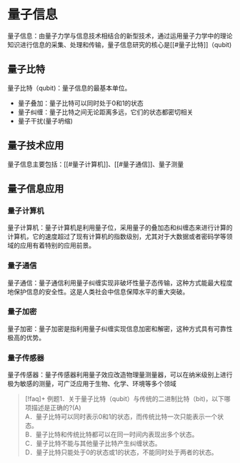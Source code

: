 # 量子信息
量子信息：由量子力学与信息技术相结合的新型技术，通过运用量子力学中的理论知识进行信息的采集、处理和传输，量子信息研究的核心是[[#量子比特]]（qubit)

## 量子比特

量子比特（qubit)：量子信息的最基本单位。
- 量子叠加：量子比特可以同时处于0和1的状态
- 量子纠缠：量子比特之间无论距离多远，它们的状态都密切相关
- 量子干扰(量子坍缩)

## 量子技术应用

量子信息主要包括：[[#量子计算机]]、[[#量子通信]]、量子测量

## 量子信息应用

### 量子计算机
量子计算机：量子计算机是利用量子位，采用量子的叠加态和纠缠态来进行计算的计算机，它的速度超过了现有计算机的指数级别，尤其对于大数据或者密码学等领域的应用有着特别的应用前景。
### 量子通信
量子通信：量子通信利用量子纠缠实现非破坏性量子态传输，这种方式能最大程度地保护信息的安全性。这是人类社会中信息保障水平的重大突破。
### 量子加密
量子加密：量子加密是指利用量子纠缠实现信息加密和解密，这种方式具有可靠性极高的优势。
### 量子传感器
量子传感器：量子传感器利用量子效应改造物理量测量器，可以在纳米级别上进行极为敏感的测量，可广泛应用于生物、化学、环境等多个领域


>[!faq]+ 例题1．关于量子比特（qubit）与传统的二进制比特（bit)，以下哪项描述是正确的?(A)</br>A．量子比特可以同时表示0和1的状态，而传统比特一次只能表示一个状态。</br>B．量子比特和传统比特都可以在同一时间内表现出多个状态。</br>C．量子比特不能与其他量子比特产生纠缠状态。 </br>D．量子比特只能处于0的状态或1的状态，不能同时处于两者的状态。
